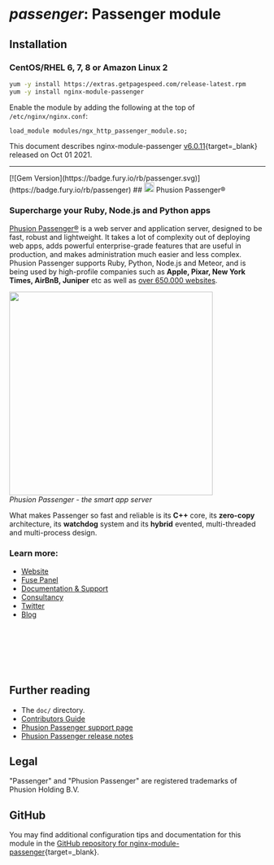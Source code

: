 # *passenger*: Passenger module


## Installation

### CentOS/RHEL 6, 7, 8 or Amazon Linux 2

```bash
yum -y install https://extras.getpagespeed.com/release-latest.rpm
yum -y install nginx-module-passenger
```

Enable the module by adding the following at the top of `/etc/nginx/nginx.conf`:

```nginx
load_module modules/ngx_http_passenger_module.so;
```


This document describes nginx-module-passenger [v6.0.11](https://github.com/phusion/passenger/releases/tag/release-6.0.11){target=_blank} 
released on Oct 01 2021.
    
<hr />
[![Gem Version](https://badge.fury.io/rb/passenger.svg)](https://badge.fury.io/rb/passenger)
## <img src="images/passenger_logo.svg" alt="passenger logo" style="margin-bottom: -.2em; width: 1.4em"> Phusion Passenger®
<h3>Supercharge your Ruby, Node.js and Python apps</h3>

[Phusion Passenger®](https://www.phusionpassenger.com/) is a web server and application server, designed to be fast, robust and lightweight. It takes a lot of complexity out of deploying web apps, adds powerful enterprise-grade features that are useful in production, and makes administration much easier and less complex. Phusion Passenger supports Ruby, Python, Node.js and Meteor, and is being used by high-profile companies such as **Apple, Pixar, New York Times, AirBnB, Juniper** etc as well as [over 650.000 websites](http://trends.builtwith.com/Web-Server/Phusion-Passenger).

<a href="https://vimeo.com/224923750"><img src="https://github.com/phusion/passenger/blob/stable-5.2/images/justin.png" height="400"></a><br><em>Phusion Passenger - the smart app server</em>

<p>What makes Passenger so fast and reliable is its <strong>C++</strong> core, its <strong>zero-copy</strong> architecture, its <strong>watchdog</strong> system and its <strong>hybrid</strong> evented, multi-threaded and multi-process design.</p>

### Learn more:
- [Website](https://www.phusionpassenger.com/)
- [Fuse Panel](https://www.phusionpassenger.com/fuse-panel)
- [Documentation &amp; Support](https://www.phusionpassenger.com/support)
- [Consultancy](https://www.phusion.nl/consultancy)
- [Twitter](https://twitter.com/phusion_nl)
- [Blog](http://blog.phusion.nl/)

<br/><br/><br/><br/><br/>

## Further reading

 * The `doc/` directory.
 * [Contributors Guide](https://github.com/phusion/passenger/blob/master/CONTRIBUTING.md)
 * [Phusion Passenger support page](https://www.phusionpassenger.com/support)
 * [Phusion Passenger release notes](https://blog.phusion.nl/tag/passenger-releases/)

## Legal

"Passenger" and "Phusion Passenger" are registered trademarks of Phusion Holding B.V.

## GitHub

You may find additional configuration tips and documentation for this module in the [GitHub repository for 
nginx-module-passenger](https://github.com/phusion/passenger){target=_blank}.